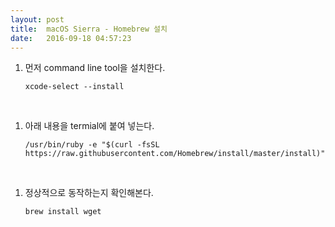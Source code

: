 ```yaml
---
layout: post
title:  macOS Sierra - Homebrew 설치
date:   2016-09-18 04:57:23
---
```


1. 먼저 command line tool을 설치한다.

	`xcode-select --install`
<br>

1. 아래 내용을 termial에 붙여 넣는다.

	`/usr/bin/ruby -e "$(curl -fsSL https://raw.githubusercontent.com/Homebrew/install/master/install)"`
<br>
	
1. 정상적으로 동작하는지 확인해본다.

	`brew install wget`